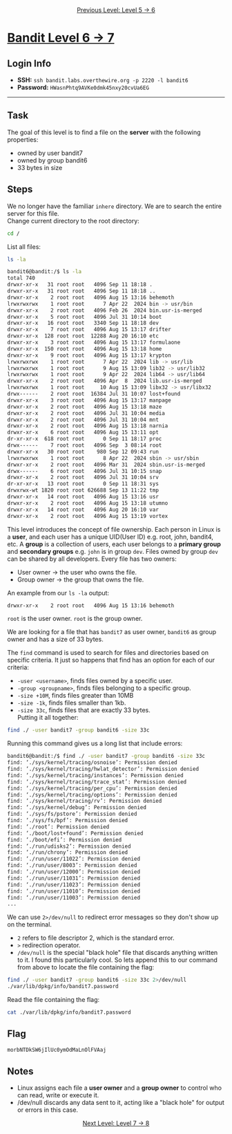 <p align="center">
<a href="level-5→6.md">Previous Level: Level 5 → 6</a>
</p>

# [Bandit Level 6 → 7](https://overthewire.org/wargames/bandit/bandit7.html)

## Login Info
- **SSH:** `ssh bandit.labs.overthewire.org -p 2220 -l bandit6`
- **Password:** `HWasnPhtq9AVKe0dmk45nxy20cvUa6EG`

---

## Task 
The goal of this level is to find a file on the **server** with the following properties:
- owned by user bandit7
- owned by group bandit6
- 33 bytes in size

## Steps
We no longer have the familiar `inhere` directory. We are to search the entire server for this file.  
Change current directory to the root directory:
```bash
cd /
```
List all files:
```bash
ls -la
```
```bash
bandit6@bandit:/$ ls -la
total 740
drwxr-xr-x   31 root root   4096 Sep 11 18:18 .
drwxr-xr-x   31 root root   4096 Sep 11 18:18 ..
drwxr-xr-x    2 root root   4096 Aug 15 13:16 behemoth
lrwxrwxrwx    1 root root      7 Apr 22  2024 bin -> usr/bin
drwxr-xr-x    2 root root   4096 Feb 26  2024 bin.usr-is-merged
drwxr-xr-x    5 root root   4096 Jul 31 10:14 boot
drwxr-xr-x   16 root root   3340 Sep 11 18:18 dev
drwxr-xr-x    7 root root   4096 Aug 15 13:17 drifter
drwxr-xr-x  128 root root  12288 Aug 20 16:10 etc
drwxr-xr-x    3 root root   4096 Aug 15 13:17 formulaone
drwxr-xr-x  150 root root   4096 Aug 15 13:18 home
drwxr-xr-x    9 root root   4096 Aug 15 13:17 krypton
lrwxrwxrwx    1 root root      7 Apr 22  2024 lib -> usr/lib
lrwxrwxrwx    1 root root      9 Aug 15 13:09 lib32 -> usr/lib32
lrwxrwxrwx    1 root root      9 Apr 22  2024 lib64 -> usr/lib64
drwxr-xr-x    2 root root   4096 Apr  8  2024 lib.usr-is-merged
lrwxrwxrwx    1 root root     10 Aug 15 13:09 libx32 -> usr/libx32
drwx------    2 root root  16384 Jul 31 10:07 lost+found
drwxr-xr-x    3 root root   4096 Aug 15 13:17 manpage
drwxr-xr-x    2 root root   4096 Aug 15 13:18 maze
drwxr-xr-x    2 root root   4096 Jul 31 10:04 media
drwxr-xr-x    2 root root   4096 Jul 31 10:04 mnt
drwxr-xr-x    2 root root   4096 Aug 15 13:18 narnia
drwxr-xr-x    6 root root   4096 Aug 15 13:11 opt
dr-xr-xr-x  618 root root      0 Sep 11 18:17 proc
drwx------    7 root root   4096 Sep  3 08:14 root
drwxr-xr-x   30 root root    980 Sep 12 09:43 run
lrwxrwxrwx    1 root root      8 Apr 22  2024 sbin -> usr/sbin
drwxr-xr-x    2 root root   4096 Mar 31  2024 sbin.usr-is-merged
drwx------    6 root root   4096 Jul 31 10:15 snap
drwxr-xr-x    2 root root   4096 Jul 31 10:04 srv
dr-xr-xr-x   13 root root      0 Sep 11 18:31 sys
drwxrwx-wt 1820 root root 626688 Sep 13 11:22 tmp
drwxr-xr-x   14 root root   4096 Aug 15 13:16 usr
drwxr-xr-x    2 root root   4096 Aug 15 13:18 utumno
drwxr-xr-x   14 root root   4096 Aug 20 16:10 var
drwxr-xr-x    2 root root   4096 Aug 15 13:19 vortex
```

This level introduces the concept of file ownership.
Each person in Linux is a **user**, and each user has a unique UID(User ID) e.g. root, john, bandit4, etc.
A **group** is a collection of users, each user belongs to a **primary group** and **secondary groups** e.g. `john` is in group `dev`. Files owned by group `dev` can be shared by all developers.
Every file has two owners:
- User owner -> the user who owns the file.
- Group owner -> the group that owns the file.

An example from our `ls -la` output:
```bash
drwxr-xr-x    2 root root   4096 Aug 15 13:16 behemoth
```
`root` is the user owner.
`root` is the group owner.

We are looking for a file that has `bandit7` as user owner, `bandit6` as group owner and has a size of 33 bytes.

The `find` command is used to search for files and directories based on specific criteria.
It just so happens that find has an option for each of our criteria:
- `-user <username>`, finds files owned by a specific user.
- `-group <groupname>`, finds files belonging to a specific group.
- `-size +10M`, finds files greater than 10MB
- `-size -1k`, finds files smaller than 1kb.
- `-size 33c`, finds files that are exactly 33 bytes.  
Putting it all together:
```bash
find ./ -user bandit7 -group bandit6 -size 33c
```
Running this command gives us a long list that include errors:
```bash
bandit6@bandit:/$ find ./ -user bandit7 -group bandit6 -size 33c
find: ‘./sys/kernel/tracing/osnoise’: Permission denied
find: ‘./sys/kernel/tracing/hwlat_detector’: Permission denied
find: ‘./sys/kernel/tracing/instances’: Permission denied
find: ‘./sys/kernel/tracing/trace_stat’: Permission denied
find: ‘./sys/kernel/tracing/per_cpu’: Permission denied
find: ‘./sys/kernel/tracing/options’: Permission denied
find: ‘./sys/kernel/tracing/rv’: Permission denied
find: ‘./sys/kernel/debug’: Permission denied
find: ‘./sys/fs/pstore’: Permission denied
find: ‘./sys/fs/bpf’: Permission denied
find: ‘./root’: Permission denied
find: ‘./boot/lost+found’: Permission denied
find: ‘./boot/efi’: Permission denied
find: ‘./run/udisks2’: Permission denied
find: ‘./run/chrony’: Permission denied
find: ‘./run/user/11022’: Permission denied
find: ‘./run/user/8003’: Permission denied
find: ‘./run/user/12000’: Permission denied
find: ‘./run/user/11031’: Permission denied
find: ‘./run/user/11023’: Permission denied
find: ‘./run/user/11010’: Permission denied
find: ‘./run/user/11003’: Permission denied
...
```

We can use `2>/dev/null` to redirect error messages so they don't show up on the terminal.
- `2` refers to file descriptor 2, which is the standard error.
- `>` redirection operator.
- `/dev/null` is the special "black hole" file that discards anything written to it. I found this particularly cool.
So lets append this to our command from above to locate the file containing the flag:
```bash
find ./ -user bandit7 -group bandit6 -size 33c 2>/dev/null
./var/lib/dpkg/info/bandit7.password
```
Read the file containing the flag:
```bash
cat ./var/lib/dpkg/info/bandit7.password
```

## Flag 
```bash
morbNTDkSW6jIlUc0ymOdMaLnOlFVAaj
```


## Notes
- Linux assigns each file a **user owner** and a **group owner** to control who can read, write or execute it.
- /dev/null discards any data sent to it, acting like a "black hole" for output or errors in this case.



<p align="center">
<a href="level-7→8.md">Next Level: Level 7 → 8</a>
</p>
